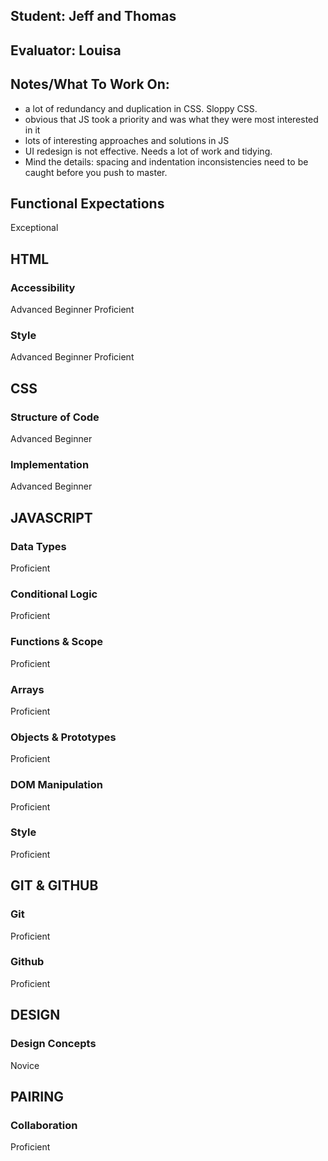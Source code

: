 ## Student: Jeff and Thomas
## Evaluator: Louisa
## Notes/What To Work On:

- a lot of redundancy and duplication in CSS. Sloppy CSS.
- obvious that JS took a priority and was what they were most interested in it
- lots of interesting approaches and solutions in JS
- UI redesign is not effective. Needs a lot of work and tidying.
- Mind the details: spacing and indentation inconsistencies need to be caught before you push to master.


## Functional Expectations

Exceptional


## HTML

### Accessibility

Advanced Beginner
Proficient

### Style

Advanced Beginner
Proficient


## CSS

### Structure of Code

Advanced Beginner

### Implementation

Advanced Beginner


## JAVASCRIPT

### Data Types

Proficient

### Conditional Logic

Proficient

### Functions & Scope

Proficient

### Arrays

Proficient

### Objects & Prototypes

Proficient

### DOM Manipulation

Proficient

### Style

Proficient


## GIT & GITHUB

### Git

Proficient

### Github

Proficient


## DESIGN

### Design Concepts

Novice


## PAIRING

### Collaboration

Proficient
